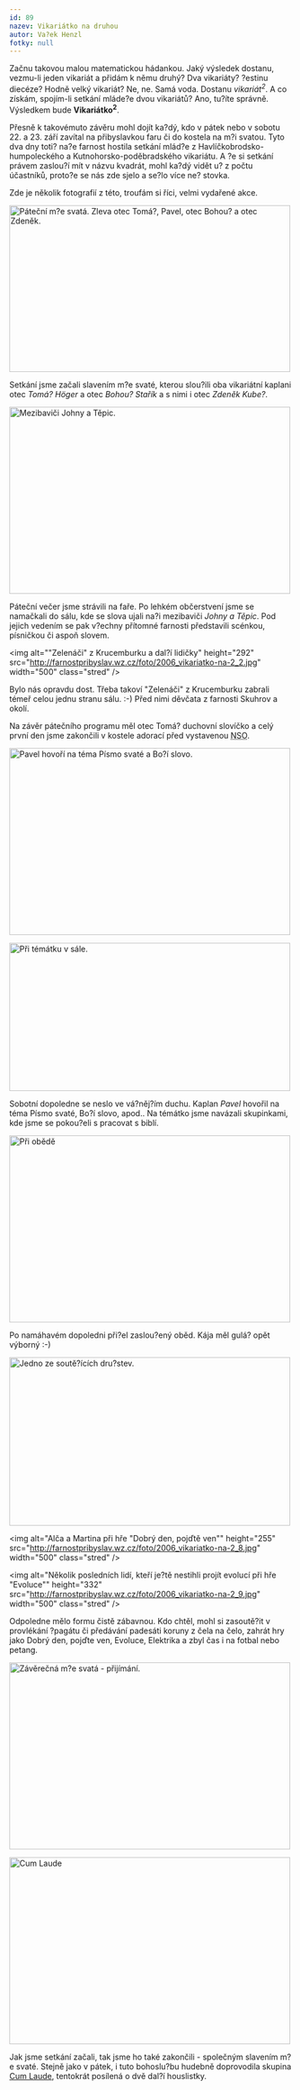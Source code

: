 ```yaml
---
id: 89
nazev: Vikariátko na druhou
autor: Va?ek Henzl
fotky: null
---
```

Začnu takovou malou matematickou hádankou. Jaký výsledek dostanu, vezmu-li jeden vikariát a přidám k němu druhý? Dva vikariáty? ?estinu diecéze? Hodně velký vikariát? Ne, ne. Samá voda. Dostanu <em>vikariát<sup>2</sup></em>. A co získám, spojím-li setkání mláde?e dvou vikariátů? Ano, tu?íte správně. Výsledkem bude <strong>Vikariátko<sup>2</sup></strong>.</p><p>
Přesně k takovémuto závěru mohl dojít ka?dý, kdo v pátek nebo v sobotu 22. a 23. září zavítal na přibyslavkou faru či do kostela na m?i svatou. Tyto dva dny toti? na?e farnost hostila setkání mlád?e z Havlíčkobrodsko-humpoleckého a Kutnohorsko-poděbradského vikariátu. A ?e si setkání právem zaslou?í mít v názvu kvadrát, mohl ka?dý vidět u? z počtu účastníků, proto?e se nás zde sjelo a se?lo více ne? stovka.</p><p>
Zde je několik fotografií z této, troufám si říci, velmi vydařené akce.</p><p>
<img alt="Páteční m?e svatá. Zleva otec Tomá?, Pavel, otec Bohou? a otec Zdeněk." height="296" src="http://farnostpribyslav.wz.cz/foto/2006_vikariatko-na-2_1.jpg" width="500" class="stred" /></p><p>
Setkání jsme začali slavením m?e svaté, kterou slou?ili oba vikariátní kaplani otec <em>Tomá? Höger</em> a otec <em>Bohou? Stařík</em> a s nimi i otec <em>Zdeněk Kube?</em>.</p><p>
<img alt="Mezibaviči Johny a Těpic." height="332" src="http://farnostpribyslav.wz.cz/foto/2006_vikariatko-na-2_3.jpg" width="500" class="stred" /></p><p>
Páteční večer jsme strávili na faře. Po lehkém občerstvení jsme se namačkali do sálu, kde se slova ujali na?i mezibaviči <em>Johny a Těpic</em>. Pod jejich vedením se pak v?echny přítomné farnosti představili scénkou, písničkou či aspoň slovem.</p><p>
<img alt=""Zelenáči" z Krucemburku a dal?í lidičky" height="292" src="http://farnostpribyslav.wz.cz/foto/2006_vikariatko-na-2_2.jpg" width="500" class="stred" /></p><p>
Bylo nás opravdu dost. Třeba takoví "Zelenáči" z Krucemburku zabrali témeř celou jednu stranu sálu. :-) Před nimi děvčata z farnosti Skuhrov a okolí.</p><p>
Na závěr pátečního programu měl otec Tomá? duchovní slovíčko a celý první den jsme zakončili v kostele adorací před vystavenou <abbr title="Nejsvětěj?í svátost oltářní">NSO</abbr>. </p><p>
<img alt="Pavel hovoří na téma Písmo svaté a Bo?í slovo." height="332" src="http://farnostpribyslav.wz.cz/foto/2006_vikariatko-na-2_5.jpg" width="500" class="stred" /></p><p>
<img alt="Při témátku v sále." height="263" src="http://farnostpribyslav.wz.cz/foto/2006_vikariatko-na-2_4.jpg" width="500" class="stred" /></p><p>
Sobotní dopoledne se neslo ve vá?něj?ím duchu. Kaplan <em>Pavel</em> hovořil na téma Písmo svaté, Bo?í slovo, apod.. Na témátko jsme navázali skupinkami, kde jsme se pokou?eli s pracovat s biblí.</p><p>
<img alt="Při obědě" height="332" src="http://farnostpribyslav.wz.cz/foto/2006_vikariatko-na-2_6.jpg" width="500" class="stred" /></p><p>
Po namáhavém dopoledni při?el zaslou?ený oběd. Kája měl gulá? opět výborný :-)</p><p>
<img alt="Jedno ze soutě?ících dru?stev." height="299" src="http://farnostpribyslav.wz.cz/foto/2006_vikariatko-na-2_7.jpg" width="500" class="stred" /></p><p>
<img alt="Alča a Martina při hře "Dobrý den, pojďtě ven"" height="255" src="http://farnostpribyslav.wz.cz/foto/2006_vikariatko-na-2_8.jpg" width="500" class="stred" /></p><p>
<img alt="Několik posledních lidí, kteří je?tě nestihli projít evolucí při hře "Evoluce"" height="332" src="http://farnostpribyslav.wz.cz/foto/2006_vikariatko-na-2_9.jpg" width="500" class="stred" /></p><p>
Odpoledne mělo formu čistě zábavnou. Kdo chtěl, mohl si zasoutě?it v provlékání ?pagátu či předávání padesáti koruny z čela na čelo, zahrát hry jako Dobrý den, pojďte ven, Evoluce, Elektrika a zbyl čas i na fotbal nebo petang.</p><p>
<img alt="Závěrečná m?e svatá - přijímání." height="332" src="http://farnostpribyslav.wz.cz/foto/2006_vikariatko-na-2_10.jpg" width="500" class="stred" /></p><p>
<img alt="Cum Laude" height="332" src="http://farnostpribyslav.wz.cz/foto/2006_vikariatko-na-2_11.jpg" width="500" class="stred"/></p><p>
Jak jsme setkání začali, tak jsme ho také zakončili - společným slavením m?e svaté. Stejně jako v pátek, i tuto bohoslu?bu hudebně doprovodila skupina <a href="http://cumlaude.wz.cz">Cum Laude</a>, tentokrát posílená o dvě dal?í houslistky.</p><p>
